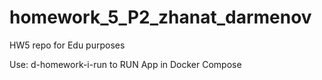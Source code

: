 # homework_5_P2_zhanat_darmenov
HW5 repo for Edu purposes

Use: d-homework-i-run to RUN App in Docker Compose
